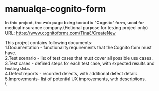 # manualqa-cognito-form

In this project, the web page being tested is "Cognito" form, used for medical insurance company.(Fictional purpose for testing project only)\
URL: https://www.cognitoforms.com/Tina8/CreateNew

This project contains following documents:\
1.Documentation - functionality requirements that the Cognito form must have.\
2.Test scenario - list of test cases that must cover all possible use cases.\
3.Test cases - defined steps for each test case, with expected results and testing data.\
4.Defect reports - recorded defects, with additional defect details.\
5.Improvements- list of potential UX improvements, with descriptions.\
\
